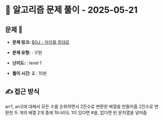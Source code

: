 # 📝 알고리즘 문제 풀이 - 2025-05-21

## 문제 📖

- **문제 링크:** [BOJ - 차이를 최대로](https://school.programmers.co.kr/learn/courses/30/lessons/17681)

- **문제 유형:** : 구현

- **난이도:** : level 1

- **풀이 시간:** ⏳ : 10분

## ✍ 접근 방식

arr1, arr2에 대해서 모든 수를 순회하면서 2진수로 변환한 배열을 만들어줌
2진수로 변환한 두 개의 배열 2개 중에 하나라도 1이 있다면 #을, 없다면 빈 문자열을 넣어줌
